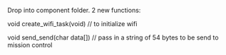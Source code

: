 Drop into component folder. 
2 new functions:

void create_wifi_task(void) // to initialize wifi

void send_send(char data[]) // pass in a string of 54 bytes to be send to mission control 


